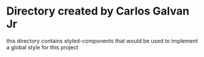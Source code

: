# Directory created by Carlos Galvan Jr
this directory contains styled-components that would be used to implement a global style for this project
